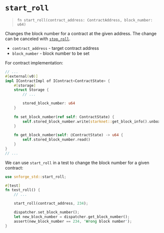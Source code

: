 # `start_roll`

> `fn start_roll(contract_address: ContractAddress, block_number: u64)`

Changes the block number for a contract at the given address.
The change can be canceled with [`stop_roll`](./stop_roll.md).

- `contract_address` - target contract address
- `block_number` - block number to be set

For contract implementation:

```rust
// ...
#[external(v0)]
impl IContractImpl of IContract<ContractState> {
    #[storage]
    struct Storage {
        // ...

        stored_block_number: u64
    }
    
    fn set_block_number(ref self: ContractState) {
        self.stored_block_number.write(starknet::get_block_info().unbox().block_number);
    }
    
    fn get_block_number(self: @ContractState) -> u64 {
        self.stored_block_number.read()
    }
}
// ...
```

We can use `start_roll` in a test to change the block number for a given contract:

```rust
use snforge_std::start_roll;

#[test]
fn test_roll() {
    // ...

    start_roll(contract_address, 234);

    dispatcher.set_block_number();
    let new_block_number = dispatcher.get_block_number();
    assert(new_block_number == 234, 'Wrong block number');
}
```
